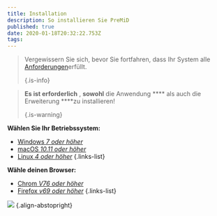 ```yaml
---
title: Installation
description: So installieren Sie PreMiD
published: true
date: 2020-01-18T20:32:22.753Z
tags:
---
```


> Vergewissern Sie sich, bevor Sie fortfahren, dass Ihr System alle [Anforderungen](/install/requirements)erfüllt. 
> 
> {.is-info}

> **Es ist erforderlich** , **sowohl** die Anwendung **** als auch die Erweiterung ****zu installieren! 
> 
> {.is-warning}

**Wählen Sie Ihr Betriebssystem:**
- [Windows *7 oder höher*](/install/windows)
- [macOS *10.11 oder höher*](/install/macos)
- [Linux *4 oder höher*](/install/linux)
{.links-list}

**Wähle deinen Browser:**
- [Chrom *V76 oder höher*](/install/chromium)
- [Firefox *v69 oder höher*](/install/firefox)
{.links-list}

![](https://a.icons8.com/ajlQdsfa/FZhYWV/svg.svg) {.align-abstopright}